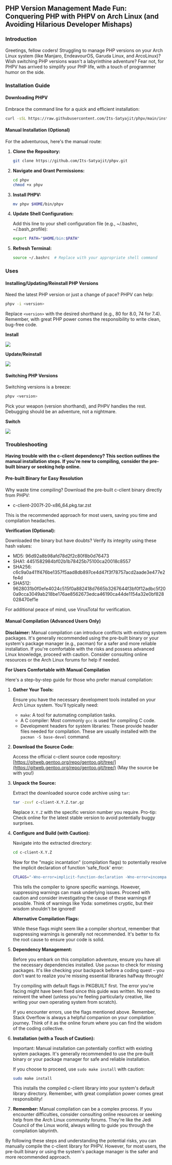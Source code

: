 ## PHP Version Management Made Fun: Conquering PHP with PHPV on Arch Linux (and Avoiding Hilarious Developer Mishaps)

### Introduction

Greetings, fellow coders! Struggling to manage PHP versions on your Arch Linux system (like Manjaro, EndeavourOS, Garuda Linux, and ArcoLinux)? Wish switching PHP versions wasn't a labyrinthine adventure? Fear not, for PHPV has arrived to simplify your PHP life, with a touch of programmer humor on the side.

### Installation Guide

#### Downloading PHPV

Embrace the command line for a quick and efficient installation:

```bash
curl -sSL https://raw.githubusercontent.com/Its-Satyajit/phpv/main/install.sh | bash
```

#### Manual Installation (Optional)

For the adventurous, here's the manual route:

1. **Clone the Repository:**

    ```bash
    git clone https://github.com/Its-Satyajit/phpv.git
    ```

2. **Navigate and Grant Permissions:**

    ```bash
    cd phpv
    chmod +x phpv
    ```

3. **Install PHPV:**

    ```bash
    mv phpv $HOME/bin/phpv
    ```

4. **Update Shell Configuration:**

    Add this line to your shell configuration file (e.g., ~/.bashrc, ~/.bash_profile):

    ```bash
    export PATH="$HOME/bin:$PATH"
    ```

5. **Refresh Terminal:**

    ```bash
    source ~/.bashrc  # Replace with your appropriate shell command
    ```

### Uses

#### Installing/Updating/Reinstall PHP Versions

Need the latest PHP version or just a change of pace? PHPV can help:

```bash
phpv -i <version>
```

Replace `<version>` with the desired shorthand (e.g., 80 for 8.0, 74 for 7.4). Remember, with great PHP power comes the responsibility to write clean, bug-free code.

**Install**

![](assets/20240716_210055_install_10.png)

**Update/Reinstall**

![](assets/20240716_210224_update_10.png)

#### Switching PHP Versions

Switching versions is a breeze:

```bash
phpv <version>
```

Pick your weapon (version shorthand), and PHPV handles the rest. Debugging should be an adventure, not a nightmare.

**Switch**

![](assets/20240716_210340_switch_10.png)

### Troubleshooting

**Having trouble with the c-client dependency? This section outlines the manual installation steps. If you're new to compiling, consider the pre-built binary or seeking help online.**

#### Pre-built Binary for Easy Resolution

Why waste time compiling? Download the pre-built c-client binary directly from PHPV:

-   c-client-2007f-20-x86_64.pkg.tar.zst

This is the recommended approach for most users, saving you time and compilation headaches.

**Verification (Optional):**

Downloaded the binary but have doubts? Verify its integrity using these hash values:

-   MD5: 96d92a8b98afd78d2f2c80f8b0d76473
-   SHA1: 4451582984bf02b1b78425b75100ca20018c8557
-   SHA256: c6c9a0a411f476be1357f5aad8db897ce4d47f3f78757acd2aade3e477e2fe4d
-   SHA512: 9628031b0f0efe4024c515f0a882418d7665b3267644f3bf0f12adbc5f200a9cca3049ab218be176ae8562673edca46190ca44de1154a32e0bf828028470ef1e

For additional peace of mind, use VirusTotal for verification.

#### Manual Compilation (Advanced Users Only)

**Disclaimer:** Manual compilation can introduce conflicts with existing system packages. It's generally recommended using the pre-built binary or your system's package manager (e.g., pacman) for a safer and more reliable installation. If you're comfortable with the risks and possess advanced Linux knowledge, proceed with caution. Consider consulting online resources or the Arch Linux forums for help if needed.

**For Users Comfortable with Manual Compilation**

Here's a step-by-step guide for those who prefer manual compilation:

1. **Gather Your Tools:**

    Ensure you have the necessary development tools installed on your Arch Linux system. You'll typically need:

    - `make`: A tool for automating compilation tasks.
    - A C compiler: Most commonly `gcc` is used for compiling C code.
    - Development headers for system libraries: These provide header files needed for compilation. These are usually installed with the `pacman -S base-devel` command.

2. **Download the Source Code:**

    Access the official c-client source code repository: [https://gitweb.gentoo.org/repo/gentoo.git/tree/](https://gitweb.gentoo.org/repo/gentoo.git/tree/) (May the source be with you!)

3. **Unpack the Source:**

    Extract the downloaded source code archive using `tar`:

    ```bash
    tar -zxvf c-client-X.Y.Z.tar.gz
    ```

    Replace `X.Y.Z` with the specific version number you require. Pro-tip: Check online for the latest stable version to avoid potentially buggy surprises.

4. **Configure and Build (with Caution):**

    Navigate into the extracted directory:

    ```bash
    cd c-client-X.Y.Z
    ```

    Now for the "magic incantation" (compilation flags) to potentially resolve the implicit declaration of function 'safe_flock' error:

    ```bash
    CFLAGS="-Wno-error=implicit-function-declaration -Wno-error=incompatible-pointer-types" ./configure
    ```

    This tells the compiler to ignore specific warnings. However, suppressing warnings can mask underlying issues. Proceed with caution and consider investigating the cause of these warnings if possible. Think of warnings like Yoda: sometimes cryptic, but their wisdom shouldn't be ignored!

    **Alternative Compilation Flags:**

    While these flags might seem like a compiler shortcut, remember that suppressing warnings is generally not recommended. It's better to fix the root cause to ensure your code is solid.

5. **Dependency Management:**

    Before you embark on this compilation adventure, ensure you have all the necessary dependencies installed. Use `pacman` to check for missing packages. It's like checking your backpack before a coding quest – you don't want to realize you're missing essential libraries halfway through!

    Try compiling with default flags in PKGBUILT first. The error you're facing might have been fixed since this guide was written. No need to reinvent the wheel (unless you're feeling particularly creative, like writing your own operating system from scratch).

    If you encounter errors, use the flags mentioned above. Remember, Stack Overflow is always a helpful companion on your compilation journey. Think of it as the online forum where you can find the wisdom of the coding collective.

6. **Installation (with a Touch of Caution):**

    Important: Manual installation can potentially conflict with existing system packages. It's generally recommended to use the pre-built binary or your package manager for safe and reliable installation.

    If you choose to proceed, use `sudo make install` with caution:

    ```bash
    sudo make install
    ```

    This installs the compiled c-client library into your system's default library directory. Remember, with great compilation power comes great responsibility!

7. **Remember:** Manual compilation can be a complex process. If you encounter difficulties, consider consulting online resources or seeking help from the Arch Linux community forums. They're like the Jedi Council of the Linux world, always willing to guide you through the compilation labyrinth.

By following these steps and understanding the potential risks, you can manually compile the c-client library for PHPV. However, for most users, the pre-built binary or using the system's package manager is the safer and more recommended approach.
